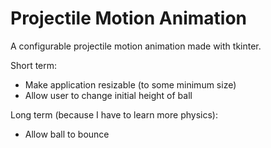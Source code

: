 # Projectile Motion Animation
A configurable projectile motion animation made with tkinter.

Short term:
- Make application resizable (to some minimum size)
- Allow user to change initial height of ball

Long term (because I have to learn more physics):
- Allow ball to bounce